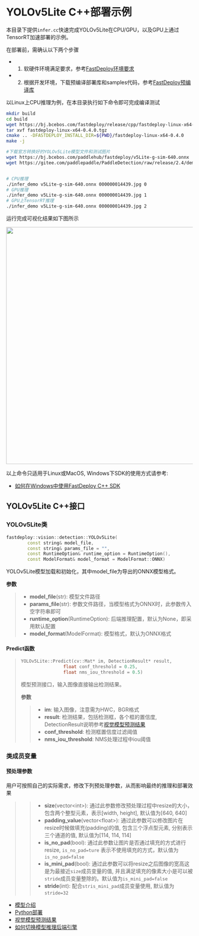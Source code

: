 # YOLOv5Lite C++部署示例

本目录下提供`infer.cc`快速完成YOLOv5Lite在CPU/GPU，以及GPU上通过TensorRT加速部署的示例。

在部署前，需确认以下两个步骤

- 1. 软硬件环境满足要求，参考[FastDeploy环境要求](../../../../../docs/cn/build_and_install/download_prebuilt_libraries.md)  
- 2. 根据开发环境，下载预编译部署库和samples代码，参考[FastDeploy预编译库](../../../../../docs/cn/build_and_install/download_prebuilt_libraries.md)

以Linux上CPU推理为例，在本目录执行如下命令即可完成编译测试

```bash
mkdir build
cd build
wget https://bj.bcebos.com/fastdeploy/release/cpp/fastdeploy-linux-x64-0.4.0.tgz
tar xvf fastdeploy-linux-x64-0.4.0.tgz
cmake .. -DFASTDEPLOY_INSTALL_DIR=${PWD}/fastdeploy-linux-x64-0.4.0
make -j

#下载官方转换好的YOLOv5Lite模型文件和测试图片
wget https://bj.bcebos.com/paddlehub/fastdeploy/v5Lite-g-sim-640.onnx
wget https://gitee.com/paddlepaddle/PaddleDetection/raw/release/2.4/demo/000000014439.jpg


# CPU推理
./infer_demo v5Lite-g-sim-640.onnx 000000014439.jpg 0
# GPU推理
./infer_demo v5Lite-g-sim-640.onnx 000000014439.jpg 1
# GPU上TensorRT推理
./infer_demo v5Lite-g-sim-640.onnx 000000014439.jpg 2
```

运行完成可视化结果如下图所示

<img width="640" src="https://user-images.githubusercontent.com/67993288/184301943-263c8153-a52a-4533-a7c1-ee86d05d314b.jpg">

以上命令只适用于Linux或MacOS, Windows下SDK的使用方式请参考:  
- [如何在Windows中使用FastDeploy C++ SDK](../../../../../docs/cn/faq/use_sdk_on_windows.md)

## YOLOv5Lite C++接口

### YOLOv5Lite类

```c++
fastdeploy::vision::detection::YOLOv5Lite(
        const string& model_file,
        const string& params_file = "",
        const RuntimeOption& runtime_option = RuntimeOption(),
        const ModelFormat& model_format = ModelFormat::ONNX)
```

YOLOv5Lite模型加载和初始化，其中model_file为导出的ONNX模型格式。

**参数**

> * **model_file**(str): 模型文件路径
> * **params_file**(str): 参数文件路径，当模型格式为ONNX时，此参数传入空字符串即可
> * **runtime_option**(RuntimeOption): 后端推理配置，默认为None，即采用默认配置
> * **model_format**(ModelFormat): 模型格式，默认为ONNX格式

#### Predict函数

> ```c++
> YOLOv5Lite::Predict(cv::Mat* im, DetectionResult* result,
>                 float conf_threshold = 0.25,
>                 float nms_iou_threshold = 0.5)
> ```
>
> 模型预测接口，输入图像直接输出检测结果。
>
> **参数**
>
> > * **im**: 输入图像，注意需为HWC，BGR格式
> > * **result**: 检测结果，包括检测框，各个框的置信度, DetectionResult说明参考[视觉模型预测结果](../../../../../docs/api/vision_results/)
> > * **conf_threshold**: 检测框置信度过滤阈值
> > * **nms_iou_threshold**: NMS处理过程中iou阈值

### 类成员变量
#### 预处理参数
用户可按照自己的实际需求，修改下列预处理参数，从而影响最终的推理和部署效果

> > * **size**(vector&lt;int&gt;): 通过此参数修改预处理过程中resize的大小，包含两个整型元素，表示[width, height], 默认值为[640, 640]
> > * **padding_value**(vector&lt;float&gt;): 通过此参数可以修改图片在resize时候做填充(padding)的值, 包含三个浮点型元素, 分别表示三个通道的值, 默认值为[114, 114, 114]
> > * **is_no_pad**(bool): 通过此参数让图片是否通过填充的方式进行resize, `is_no_pad=ture` 表示不使用填充的方式，默认值为`is_no_pad=false`
> > * **is_mini_pad**(bool): 通过此参数可以将resize之后图像的宽高这是为最接近`size`成员变量的值, 并且满足填充的像素大小是可以被`stride`成员变量整除的。默认值为`is_mini_pad=false`
> > * **stride**(int): 配合`stris_mini_pad`成员变量使用, 默认值为`stride=32`

- [模型介绍](../../)
- [Python部署](../python)
- [视觉模型预测结果](../../../../../docs/api/vision_results/)
- [如何切换模型推理后端引擎](../../../../../docs/cn/faq/how_to_change_backend.md)
